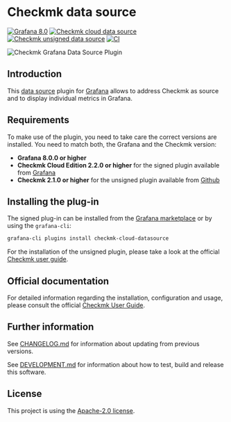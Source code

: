 # Checkmk data source

[![Grafana 8.0](https://img.shields.io/badge/Grafana-8.0-orange)](https://www.grafana.com)
[![Checkmk cloud data source](https://img.shields.io/badge/dynamic/json?color=blue&label=Checkmk%20for%20Cloud%20Edition&query=%24.version&url=https%3A%2F%2Fgrafana.com%2Fapi%2Fplugins%2Fcheckmk-cloud-datasource)](https://grafana.com/grafana/plugins/checkmk-cloud-datasource)
[![Checkmk unsigned data source](https://img.shields.io/badge/dynamic/json?color=blue&label=Checkmk&query=tag_name&url=https%3A%2F%2Fapi.github.com%2Frepos%2Ftribe29%2Fgrafana-checkmk-datasource%2Freleases%2Flatest)](https://github.com/Checkmk/grafana-checkmk-datasource)
[![CI](https://github.com/Checkmk/grafana-checkmk-datasource/actions/workflows/ci.yml/badge.svg)](https://github.com/Checkmk/grafana-checkmk-datasource/actions/workflows/ci.yml?query=event%3Aschedule)


![Checkmk Grafana Data Source Plugin](https://github.com/checkmk/grafana-checkmk-datasource/raw/ebf24142922ccce5cc5649aa4809d1c19d55958f/grafana-checkmk-datasource.png)
## Introduction

This [data source][2] plugin for [Grafana][1] allows to address Checkmk as source and to display individual metrics in Grafana.

## Requirements

To make use of the plugin, you need to take care the correct versions are installed. You need to match both, the Grafana and the Checkmk version:

- **Grafana 8.0.0 or higher**
- **Checkmk Cloud Edition 2.2.0 or higher** for the signed plugin available from [Grafana][6]
- **Checkmk 2.1.0 or higher** for the unsigned plugin available from [Github][8]

## Installing the plug-in

The signed plug-in can be installed from the [Grafana marketplace][6] or by using the `grafana-cli`:

```bash
grafana-cli plugins install checkmk-cloud-datasource
```

For the installation of the unsigned plugin, please take a look at the official [Checkmk user guide][3].

## Official documentation

For detailed information regarding the installation, configuration and usage,
please consult the official [Checkmk User Guide][3].

## Further information

See [CHANGELOG.md][4] for information about updating from previous
versions.

See [DEVELOPMENT.md][5] for information about how to test, build and
release this software.

## License

This project is using the [Apache-2.0 license][7].

[1]: https://grafana.com/grafana/
[2]: https://grafana.com/docs/grafana/latest/datasources/
[3]: https://docs.checkmk.com/latest/en/grafana.html
[4]: https://github.com/checkmk/grafana-checkmk-datasource/blob/main/CHANGELOG.md
[5]: https://github.com/checkmk/grafana-checkmk-datasource/blob/main/DEVELOPMENT.md
[6]: https://grafana.com/grafana/plugins/checkmk-cloud-datasource/
[7]: https://github.com/checkmk/grafana-checkmk-datasource/blob/main/LICENSE
[8]: https://github.com/Checkmk/grafana-checkmk-datasource
